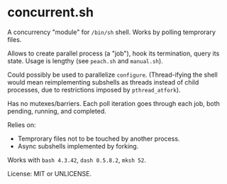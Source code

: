 concurrent.sh
=============

A concurrency "module" for `/bin/sh` shell.
Works by polling temprorary files.

Allows to create parallel process (a "job"), hook its termination, query its state.
Usage is lengthy (see `peach.sh` and `manual.sh`).

Could possibly be used to parallelize `configure`.
(Thread-ifying the shell would mean reimplementing subshells as threads
instead of child processes, due to restrictions imposed by `pthread_atfork`).

Has no mutexes/barriers.
Each poll iteration goes through each job, both pending, running, and completed.

Relies on:
- Temprorary files not to be touched by another process.
- Async subshells implemented by forking.

Works with `bash 4.3.42`, `dash 0.5.8.2`, `mksh 52`.

License: MIT or UNLICENSE.
